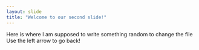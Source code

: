 ```yaml
---
layout: slide
title: "Welcome to our second slide!"
---
```

Here is where I am supposed to write something random to change the file
Use the left arrow to go back!
